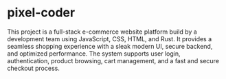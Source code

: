 # pixel-coder

This project is a full-stack e-commerce website platform build by a development team using JavaScript, CSS, HTML, and Rust. It provides a seamless shopping experience with a sleak modern UI, secure backend, and optimized performance. The system supports user login, authentication, product browsing, cart management, and a fast and secure checkout process.

